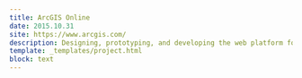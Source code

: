 ```yaml
---
title: ArcGIS Online
date: 2015.10.31
site: https://www.arcgis.com/
description: Designing, prototyping, and developing the web platform for the worlds leading GIS software.
template: _templates/project.html
block: text
---
```

